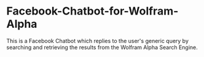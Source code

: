 # Facebook-Chatbot-for-Wolfram-Alpha
This is a Facebook Chatbot which replies to the user's generic query by searching and retrieving the results from the Wolfram Alpha Search Engine.
